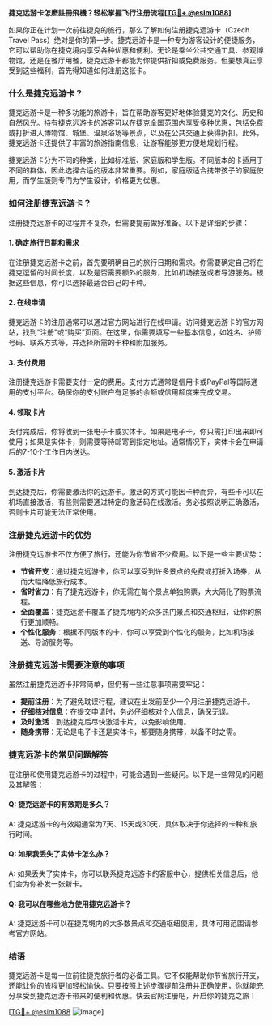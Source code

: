 **捷克远游卡怎麽註冊飛機？轻松掌握飞行注册流程[[TG💪+ @esim1088](https://t.me/s/esim1088)]**

如果你正在计划一次前往捷克的旅行，那么了解如何注册捷克远游卡（Czech Travel Pass）绝对是你的第一步。捷克远游卡是一种专为游客设计的便捷服务，它可以帮助你在捷克境内享受各种优惠和便利。无论是乘坐公共交通工具、参观博物馆，还是在餐厅用餐，捷克远游卡都能为你提供折扣或免费服务。但要想真正享受到这些福利，首先得知道如何注册这张卡。

### **什么是捷克远游卡？**

捷克远游卡是一种多功能的旅游卡，旨在帮助游客更好地体验捷克的文化、历史和自然风光。持有捷克远游卡的游客可以在捷克全国范围内享受多种优惠，包括免费或打折进入博物馆、城堡、温泉浴场等景点，以及在公共交通上获得折扣。此外，捷克远游卡还提供了丰富的旅游指南信息，让游客能够更方便地规划行程。

捷克远游卡分为不同的种类，比如标准版、家庭版和学生版。不同版本的卡适用于不同的群体，因此选择合适的版本非常重要。例如，家庭版适合携带孩子的家庭使用，而学生版则专门为学生设计，价格更为优惠。

### **如何注册捷克远游卡？**

注册捷克远游卡的过程并不复杂，但需要提前做好准备。以下是详细的步骤：

#### **1. 确定旅行日期和需求**

在注册捷克远游卡之前，首先要明确自己的旅行日期和需求。你需要确定自己将在捷克逗留的时间长度，以及是否需要额外的服务，比如机场接送或者导游服务。根据这些信息，你可以选择最适合自己的卡种。

#### **2. 在线申请**

捷克远游卡的注册通常可以通过官方网站进行在线申请。访问捷克远游卡的官方网站，找到“注册”或“购买”页面。在这里，你需要填写一些基本信息，如姓名、护照号码、联系方式等，并选择所需的卡种和附加服务。

#### **3. 支付费用**

注册捷克远游卡需要支付一定的费用。支付方式通常是信用卡或PayPal等国际通用的支付平台。确保你的支付账户有足够的余额或信用额度来完成交易。

#### **4. 领取卡片**

支付完成后，你将收到一张电子卡或实体卡。如果是电子卡，你只需打印出来即可使用；如果是实体卡，则需要等待邮寄到指定地址。通常情况下，实体卡会在申请后的7-10个工作日内送达。

#### **5. 激活卡片**

到达捷克后，你需要激活你的远游卡。激活的方式可能因卡种而异，有些卡可以在机场直接激活，有些则需要通过特定的激活码在线激活。务必按照说明正确激活，否则卡片可能无法正常使用。

### **注册捷克远游卡的优势**

注册捷克远游卡不仅方便了旅行，还能为你节省不少费用。以下是一些主要优势：

- **节省开支**：通过捷克远游卡，你可以享受到许多景点的免费或打折入场券，从而大幅降低旅行成本。
- **省时省力**：有了捷克远游卡，你无需在每个景点单独购票，大大简化了购票流程。
- **全面覆盖**：捷克远游卡覆盖了捷克境内的众多热门景点和交通枢纽，让你的旅行更加顺畅。
- **个性化服务**：根据不同版本的卡，你可以享受到个性化的服务，比如机场接送、导游服务等。

### **注册捷克远游卡需要注意的事项**

虽然注册捷克远游卡非常简单，但仍有一些注意事项需要牢记：

- **提前注册**：为了避免耽误行程，建议在出发前至少一个月注册捷克远游卡。
- **仔细核对信息**：在提交申请时，务必仔细核对个人信息，确保无误。
- **及时激活**：到达捷克后尽快激活卡片，以免影响使用。
- **随身携带**：无论是电子卡还是实体卡，都要随身携带，以备不时之需。

### **捷克远游卡的常见问题解答**

在注册和使用捷克远游卡的过程中，可能会遇到一些疑问。以下是一些常见的问题及其解答：

#### **Q: 捷克远游卡的有效期是多久？**
A: 捷克远游卡的有效期通常为7天、15天或30天，具体取决于你选择的卡种和旅行时间。

#### **Q: 如果我丢失了实体卡怎么办？**
A: 如果丢失了实体卡，你可以联系捷克远游卡的客服中心，提供相关信息后，他们会为你补发一张新卡。

#### **Q: 我可以在哪些地方使用捷克远游卡？**
A: 捷克远游卡可以在捷克境内的大多数景点和交通枢纽使用，具体可用范围请参考官方网站。

### **结语**

捷克远游卡是每一位前往捷克旅行者的必备工具。它不仅能帮助你节省旅行开支，还能让你的旅程更加轻松愉快。只要按照上述步骤提前注册并正确使用，你就能充分享受到捷克远游卡带来的便利和优惠。快去官网注册吧，开启你的捷克之旅！

[[TG💪+ @esim1088](https://t.me/s/esim1088) ![Image](https://i.postimg.cc/4NQfJmqS/Snipaste-2025-05-13-00-14-12.png)]